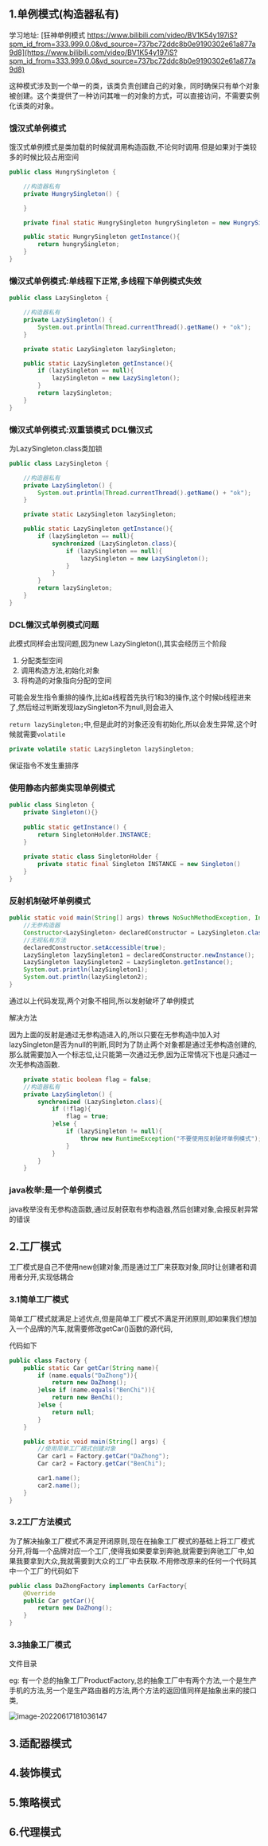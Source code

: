 ## 1.单例模式(构造器私有)

学习地址: [狂神单例模式 https://www.bilibili.com/video/BV1K54y197iS?spm_id_from=333.999.0.0&vd_source=737bc72ddc8b0e9190302e61a877a9d8](https://www.bilibili.com/video/BV1K54y197iS?spm_id_from=333.999.0.0&vd_source=737bc72ddc8b0e9190302e61a877a9d8)

这种模式涉及到一个单一的类，该类负责创建自己的对象，同时确保只有单个对象被创建。这个类提供了一种访问其唯一的对象的方式，可以直接访问，不需要实例化该类的对象。

### 饿汉式单例模式

饿汉式单例模式是类加载的时候就调用构造函数,不论何时调用.但是如果对于类较多的时候比较占用空间

```java
public class HungrySingleton {

    //构造器私有
    private HungrySingleton() {

    }

    private final static HungrySingleton hungrySingleton = new HungrySingleton();

    public static HungrySingleton getInstance(){
        return hungrySingleton;
    }
}
```

### 懒汉式单例模式:单线程下正常,多线程下单例模式失效

```java
public class LazySingleton {

    //构造器私有
    private LazySingleton() {
        System.out.println(Thread.currentThread().getName() + "ok");
    }

    private static LazySingleton lazySingleton;

    public static LazySingleton getInstance(){
        if (lazySingleton == null){
            lazySingleton = new LazySingleton();
        }
        return lazySingleton;
    }
}
```

### 懒汉式单例模式:双重锁模式 DCL懒汉式

为LazySingleton.class类加锁

```java
public class LazySingleton {

    //构造器私有
    private LazySingleton() {
        System.out.println(Thread.currentThread().getName() + "ok");
    }

    private static LazySingleton lazySingleton;

    public static LazySingleton getInstance(){
        if (lazySingleton == null){
            synchronized (LazySingleton.class){
                if (lazySingleton == null){
                    lazySingleton = new LazySingleton();
                }
            }
        }
        return lazySingleton;
    }
}
```

### DCL懒汉式单例模式问题

此模式同样会出现问题,因为new LazySingleton(),其实会经历三个阶段

1. 分配类型空间
2. 调用构造方法,初始化对象
3. 将构造的对象指向分配的空间

可能会发生指令重排的操作,比如a线程首先执行1和3的操作,这个时候b线程进来了,然后经过判断发现lazySingleton不为null,则会进入

`return lazySingleton;`中,但是此时的对象还没有初始化,所以会发生异常,这个时候就需要`volatile`

```java
private volatile static LazySingleton lazySingleton;
```

保证指令不发生重排序

### 使用静态内部类实现单例模式

```java
public class Singleton {
    private Singleton(){}
    
    public static getInstance() {
        return SingletonHolder.INSTANCE;
    }
    
    private static class SingletonHolder {
        private static final Singleton INSTANCE = new Singleton()
    }
}
```

### 反射机制破坏单例模式

```java
public static void main(String[] args) throws NoSuchMethodException, InvocationTargetException, InstantiationException, IllegalAccessException {
    //无参构造器
    Constructor<LazySingleton> declaredConstructor = LazySingleton.class.getDeclaredConstructor(null);
    //无视私有方法
    declaredConstructor.setAccessible(true);
    LazySingleton lazySingleton1 = declaredConstructor.newInstance();
    LazySingleton lazySingleton2 = LazySingleton.getInstance();
    System.out.println(lazySingleton1);
    System.out.println(lazySingleton2);
}
```

通过以上代码发现,两个对象不相同,所以发射破坏了单例模式

解决方法

因为上面的反射是通过无参构造进入的,所以只要在无参构造中加入对lazySingleton是否为null的判断,同时为了防止两个对象都是通过无参构造创建的,那么就需要加入一个标志位,让只能第一次通过无参,因为正常情况下也是只通过一次无参构造函数.

```java
    private static boolean flag = false;
    //构造器私有
    private LazySingleton() {
        synchronized (LazySingleton.class){
            if (!flag){
                flag = true;
            }else {
                if (lazySingleton != null){
                    throw new RuntimeException("不要使用反射破坏单例模式");
                }
            }
        }
    }
```

### java枚举:是一个单例模式

java枚举没有无参构造函数,通过反射获取有参构造器,然后创建对象,会报反射异常的错误

## 2.工厂模式

工厂模式是自己不使用new创建对象,而是通过工厂来获取对象,同时让创建者和调用者分开,实现低耦合

### 3.1简单工厂模式

简单工厂模式就满足上述优点,但是简单工厂模式不满足开闭原则,即如果我们想加入一个品牌的汽车,就需要修改getCar()函数的源代码,

代码如下

```java
public class Factory {
    public static Car getCar(String name){
        if (name.equals("DaZhong")){
            return new DaZhong();
        }else if (name.equals("BenChi")){
            return new BenChi();
        }else {
            return null;
        }
    }

    public static void main(String[] args) {
        //使用简单工厂模式创建对象
        Car car1 = Factory.getCar("DaZhong");
        Car car2 = Factory.getCar("BenChi");

        car1.name();
        car2.name();
    }
}
```



### 3.2工厂方法模式

为了解决抽象工厂模式不满足开闭原则,现在在抽象工厂模式的基础上将工厂模式分开,将每一个品牌对应一个工厂,使得我如果要拿到奔驰,就需要到奔驰工厂中,如果我要拿到大众,我就需要到大众的工厂中去获取.不用修改原来的任何一个代码其中一个工厂的代码如下

```java
public class DaZhongFactory implements CarFactory{
    @Override
    public Car getCar(){
        return new DaZhong();
    }
}
```



### 3.3抽象工厂模式

文件目录

eg: 有一个总的抽象工厂ProductFactory,总的抽象工厂中有两个方法,一个是生产手机的方法,另一个是生产路由器的方法,两个方法的返回值同样是抽象出来的接口类,

![image-20220617181036147](https://s2.loli.net/2022/06/17/bhRqpsMile57axS.png)

## 3.适配器模式



## 4.装饰模式



## 5.策略模式



## 6.代理模式
